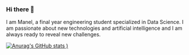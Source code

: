 ### Hi there 👋

I am Manel, a final year engineering student specialized in Data Science. I am passionate about new technologies and artificial intelligence and I am always ready to reveal new challenges.


[![Anurag's GitHub stats](https://github-readme-stats.vercel.app/api?username=Manel-Fares&count_private=true&show_icons=true&theme=radical)
)](https://github.com/anuraghazra/github-readme-stats)


<!--
**Manel-Fares/Manel-Fares** is a ✨ _special_ ✨ repository because its `README.md` (this file) appears on your GitHub profile.



Here are some ideas to get you started:


- 🔭 I’m currently working on decision support system based on ontology learning
- 🌱 I’m currently learning Data Science : NLP, Deep Learning, recommendation systems
- 👯 I’m looking to collaborate on ...
- 🤔 I’m looking for help with ...
- 💬 Ask me about ...
- 📫 How to reach me: ...
- 😄 Pronouns: ...
- ⚡ Fun fact: ...
-->
